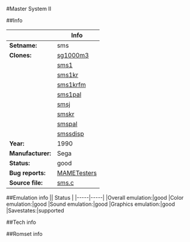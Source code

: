 #Master System II

##Info

||Info|
|-----|-----|
|**Setname:**|sms
|**Clones:**|[sg1000m3](sg1000m3.md)
||[sms1](sms1.md)
||[sms1kr](sms1kr.md)
||[sms1krfm](sms1krfm.md)
||[sms1pal](sms1pal.md)
||[smsj](smsj.md)
||[smskr](smskr.md)
||[smspal](smspal.md)
||[smssdisp](smssdisp.md)
|**Year:**|1990
|**Manufacturer:**|Sega
|**Status:**|good
|**Bug reports:**|[MAMETesters](http://mametesters.org/view_all_set.php?type=1&temporary=y&search=sms.c)
|**Source file:**|[sms.c](https://github.com/mamedev/mame/blob/master/src/mess/drivers/sms.c)

##Emulation info
|| Status |
|-----|-----|
|Overall emulation:|good
|Color emulation:|good
|Sound emulation:|good
|Graphics emulation:|good
|Savestates:|supported

##Tech info

##Romset info

<!--- START OF EDITED COMMENT DO NOT TOUCH TEXT ABOVE-->
